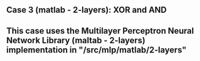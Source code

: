 ## Case 3 (matlab - 2-layers): XOR and AND

## This case uses the Multilayer Perceptron Neural Network Library (maltab - 2-layers) implementation in "/src/mlp/matlab/2-layers"

